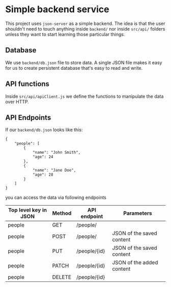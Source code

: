 # Simple backend service

This project uses `json-server` as a simple backend. The idea is that the user shouldn't need to touch anything inside `backend/` nor inside `src/api/` folders unless they want to start learning those particular things.

## Database

We use `backend/db.json` file to store data. A single JSON file makes it easy for us to create persistent database that's easy to read and write.

## API functions

Inside `src/api/apiClient.js` we define the functions to manipulate the data over HTTP.

## API Endpoints

If our `backend/db.json` looks like this:

```
{
    "people": [
        {
            "name": "John Smith",
            "age": 24
        },
        {
            "name": "Jane Doe",
            "age": 28
        }
    ]
}
```

you can access the data via following endpoints

| Top level key in JSON | Method | API endpoint | Parameters                |
| --------------------- | ------ | ------------ | ------------------------- |
| people                | GET    | /people/     |                           |
| people                | POST   | /people/     | JSON of the saved content |
| people                | PUT    | /people/{id} | JSON of the saved content |
| people                | PATCH  | /people/{id} | JSON of the added content |
| people                | DELETE | /people/{id} |                           |
